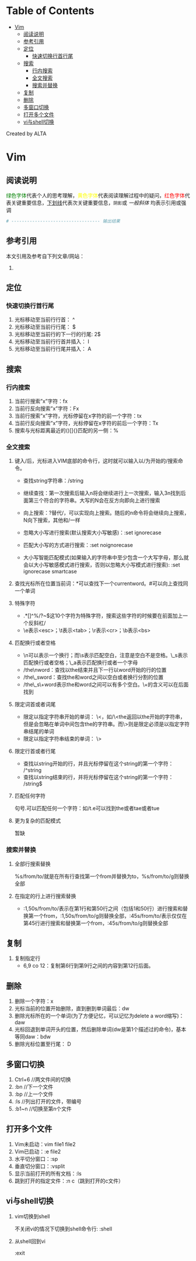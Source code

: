 
Table of Contents
=================

   * [Vim](#vim)
      * [阅读说明](#阅读说明)
      * [参考引用](#参考引用)
      * [定位](#定位)
         * [快速切换行首行尾](#快速切换行首行尾)
      * [搜索](#搜索)
         * [行内搜索](#行内搜索)
         * [全文搜索](#全文搜索)
         * [搜索并替换](#搜索并替换)
      * [复制](#复制)
      * [删除](#删除)
      * [多窗口切换](#多窗口切换)
      * [打开多个文件](#打开多个文件)
      * [vi与shell切换](#vi与shell切换)

Created by ALTA
# Vim
## 阅读说明  

<font color=#008000>绿色字体</font>代表个人的思考理解，<font color=Yellow>黄色字体</font>代表阅读理解过程中的疑问，<font color=Red>红色字体</font>代表关键重要信息，<u>下划线</u>代表次关键重要信息，`阴影`或 *一般斜体* 均表示引用或强调 

```python
# ---------------------------------- 输出结果
```

## 参考引用  

本文引用及参考自下列文章/网站：

1.   

## 定位  

### 快速切换行首行尾  

1. 光标移动至当前行行首： ^
2. 光标移动至当前行行尾： $
3. 光标移动至当前行的下一行的行尾: 2$
4. 光标移动至当前行行首并插入： I
5. 光标移动至当前行行尾并插入： A

## 搜索

### 行内搜索  

1. 当前行搜索”x”字符：fx
2. 当前行反向搜索”x”字符：Fx
3. 当前行搜索”x”字符，光标停留在x字符的前一个字符：tx
4. 当前行反向搜索”x”字符，光标停留在x字符的前后一个字符：Tx
5. 搜索与光标距离最近的()\[\]{}匹配的另一侧：%

### 全文搜索

1. 键入/后，光标进入VIM底部的命令行，这时就可以输入以/为开始的/搜索命令。

   - 查找string字符串：/string

   - 继续查找：第一次搜索后输入n将会继续进行上一次搜索，输入3n找到后面第三个符合的字符串。大写的N会在反方向即向上进行搜索

   - 向上搜索：?替代/，可以实现向上搜索。随后的n命令将会继续向上搜索，N向下搜索，其他和/一样

   - 忽略大小写进行搜索(默认搜索大小写敏感)：:set ignorecase

   - 匹配大小写的方式进行搜索：:set noignorecase

   - 大小写智能匹配模式(如果输入的字符串中至少包含一个大写字母，那么就会以大小写敏感模式进行搜索，否则以忽略大小写模式进行搜索): :set ignorecase smartcase
   
2. 查找光标所在位置当前词：\*可以查找下一个currentword。\#可以向上查找同一个单词

3. 特殊字符
   - .\*\[\]^%/?\~$这10个字符为特殊字符，搜索这些字符的时候要在前面加上一个反斜杠/
   - \\e表示\<esc\>；\\t表示\<tab\>；\\r表示\<cr\>；\\b表示\<bs\>
   
4. 匹配换行或者空格
   - \\n可以表示一个换行；而\\s表示匹配空白，注意是空白不是空格。\\\_s表示匹配换行或者空格；\\\_a表示匹配换行或者一个字母
   - /the\\nword：查找以the结束并且下一行以word开始的行的位置
   - /the\\\_sword：查找the和word之间以空白或者换行分割的位置
   - /the\\\_s\\+word表示the和word之间可以有多个空白。\\+的含义可以在后面找到
   
5. 限定词首或者词尾
    - 限定以指定字符串开始的单词：
      \\\<，如/\\\<the返回以the开始的字符串，但是会忽略在单词中间包含the的字符串。而\\\>则是限定必须是以指定字符串结尾的单词
    - 限定以指定字符串结束的单词： \\\>
    
6. 限定行首或者行尾
    - 查找以string开始的行，并且光标停留在这个string的第一个字符： /^string
    - 查找以string结束的行，并将光标停留在这个string的第一个字符： /string$

7. 匹配任何字符

    句号.可以匹配任何一个字符：如/t.e可以找到the或者tae或者tue

8. 更为复杂的匹配模式

   暂缺

### 搜索并替换

1. 全部行搜索替换

   %s/from/to/就是在所有行查找第一个from并替换为to，%s/from/to/g则替换全部

2. 在指定的行上进行搜索替换
   
   - :1,50s/from/to/表示在第1行和第50行之间（包括1和50行）进行搜索和替换第一个from，:1,50s/from/to/g则替换全部，:45s/from/to/表示仅仅在第45行进行搜索和替换第一个from，:45s/from/to/g则替换全部

## 复制

1.  复制指定行
    - 6,9 co 12：复制第6行到第9行之间的内容到第12行后面。

## 删除  

1. 删除一个字符：x
2. 光标当前的位置开始删除，直到删到单词最后：dw
3. 删除光标所在的一个单词(为了方便记忆，可以记忆为delete a word缩写)：daw
4. 光标回退到单词开头的位置，然后删除单词(dw是第1个描述过的命令)，基本等同daw：bdw
5. 删除光标位置至行尾： D

## 多窗口切换

1. Ctrl+6 //两文件间的切换
2. :bn //下一个文件
3. :bp //上一个文件
4. :ls //列出打开的文件，带编号
5. :b1\~n //切换至第n个文件

## 打开多个文件

1. Vim未启动：vim file1 file2
2. Vim已启动：:e file2
3. 水平切分窗口：:sp
4. 垂直切分窗口：:vsplit
5. 显示当前打开的所有文档：:ls
6. 跳到打开的指定文件：:n c（跳到打开的c文件）

## vi与shell切换

1. vim切换到shell

   不关闭vi的情况下切换到shell命令行: :shell

2. 从shell回到vi

   :exit